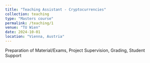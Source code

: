 ```yaml
---
title: "Teaching Assistant - Cryptocurrencies"
collection: teaching
type: "Masters course"
permalink: /teaching/1
venue: "TU Wien"
date: 2024-10-01
location: "Vienna, Austria"
---
```


Preparation of Material/Exams, Project Supervision, Grading, Student Support